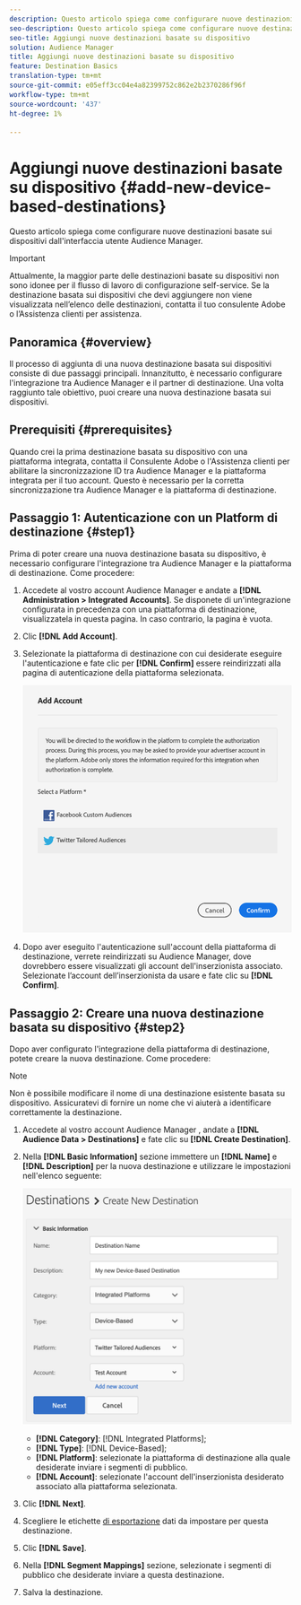 ```yaml
---
description: Questo articolo spiega come configurare nuove destinazioni basate sui dispositivi dall'interfaccia utente  Audience Manager.
seo-description: Questo articolo spiega come configurare nuove destinazioni basate sui dispositivi dall'interfaccia utente  Audience Manager.
seo-title: Aggiungi nuove destinazioni basate su dispositivo
solution: Audience Manager
title: Aggiungi nuove destinazioni basate su dispositivo
feature: Destination Basics
translation-type: tm+mt
source-git-commit: e05eff3cc04e4a82399752c862e2b2370286f96f
workflow-type: tm+mt
source-wordcount: '437'
ht-degree: 1%

---
```



# Aggiungi nuove destinazioni basate su dispositivo {#add-new-device-based-destinations}

Questo articolo spiega come configurare nuove destinazioni basate sui dispositivi dall&#39;interfaccia utente  Audience Manager.

>[!IMPORTANT]
>
>Attualmente, la maggior parte delle destinazioni basate su dispositivi non sono idonee per il flusso di lavoro di configurazione self-service. Se la destinazione basata sui dispositivi che devi aggiungere non viene visualizzata nell’elenco delle destinazioni, contatta il tuo consulente Adobe o l’Assistenza clienti per assistenza.

## Panoramica {#overview}

Il processo di aggiunta di una nuova destinazione basata sui dispositivi consiste di due passaggi principali. Innanzitutto, è necessario configurare l&#39;integrazione tra  Audience Manager e il partner di destinazione. Una volta raggiunto tale obiettivo, puoi creare una nuova destinazione basata sui dispositivi.

## Prerequisiti {#prerequisites}

Quando crei la prima destinazione basata su dispositivo con una piattaforma integrata, contatta il Consulente Adobe o l&#39;Assistenza clienti per abilitare la sincronizzazione ID tra  Audience Manager e la piattaforma integrata per il tuo account. Questo è necessario per la corretta sincronizzazione tra  Audience Manager e la piattaforma di destinazione.

## Passaggio 1: Autenticazione con un Platform di destinazione {#step1}

Prima di poter creare una nuova destinazione basata su dispositivo, è necessario configurare l&#39;integrazione tra  Audience Manager e la piattaforma di destinazione. Come procedere:

1. Accedete al vostro account Audience Manager  e andate a **[!DNL Administration > Integrated Accounts]**. Se disponete di un&#39;integrazione configurata in precedenza con una piattaforma di destinazione, visualizzatela in questa pagina. In caso contrario, la pagina è vuota.
1. Clic **[!DNL Add Account]**.
1. Selezionate la piattaforma di destinazione con cui desiderate eseguire l&#39;autenticazione e fate clic per **[!DNL Confirm]** essere reindirizzati alla pagina di autenticazione della piattaforma selezionata.

   ![piattaforme integrate](assets/dbd-integrated-platforms.png)

1. Dopo aver eseguito l&#39;autenticazione sull&#39;account della piattaforma di destinazione, verrete reindirizzati su  Audience Manager, dove dovrebbero essere visualizzati gli account dell&#39;inserzionista associato. Selezionate l’account dell’inserzionista da usare e fate clic su **[!DNL Confirm]**.

## Passaggio 2: Creare una nuova destinazione basata su dispositivo {#step2}

Dopo aver configurato l&#39;integrazione della piattaforma di destinazione, potete creare la nuova destinazione. Come procedere:

>[!NOTE]
>
>Non è possibile modificare il nome di una destinazione esistente basata su dispositivo. Assicuratevi di fornire un nome che vi aiuterà a identificare correttamente la destinazione.

1. Accedete al vostro account Audience Manager , andate a **[!DNL Audience Data > Destinations]** e fate clic su **[!DNL Create Destination]**.
1. Nella **[!DNL Basic Information]** sezione immettere un **[!DNL Name]** e **[!DNL Description]** per la nuova destinazione e utilizzare le impostazioni nell&#39;elenco seguente:

   ![setup](assets/dbd-new-basic.png)

   * **[!DNL Category]**: [!DNL Integrated Platforms];
   * **[!DNL Type]**: [!DNL Device-Based];
   * **[!DNL Platform]**: selezionate la piattaforma di destinazione alla quale desiderate inviare i segmenti di pubblico.
   * **[!DNL Account]**: selezionate l&#39;account dell&#39;inserzionista desiderato associato alla piattaforma selezionata.
1. Clic **[!DNL Next]**.
1. Scegliere le etichette [di esportazione](/help/using/features/data-export-controls.md#controls-labels) dati da impostare per questa destinazione.
1. Clic **[!DNL Save]**.
1. Nella **[!DNL Segment Mappings]** sezione, selezionate i segmenti di pubblico che desiderate inviare a questa destinazione.
1. Salva la destinazione.
